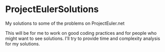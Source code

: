# ProjectEulerSolutions
My solutions to some of the problems on ProjectEuler.net

This will be for me to work on good coding practices and for people who might want to see solutions. I'll try to provide time and complexity analysis for my solutions. 

